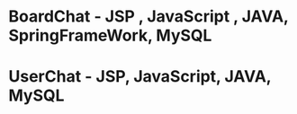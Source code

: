 # BoardChat - JSP , JavaScript , JAVA, SpringFrameWork, MySQL
# UserChat - JSP, JavaScript, JAVA, MySQL
